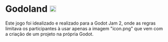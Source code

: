 # Godoland <img src="https://user-images.githubusercontent.com/1646875/91680049-0b53b880-eb18-11ea-84f0-656e743e3a1c.png" width="20"/>

Este jogo foi idealizado e realizado para a Godot Jam 2, onde as regras limitava os participantes à usar apenas a imagem "icon.png" que vem com a criação de um projeto na própria Godot. 
